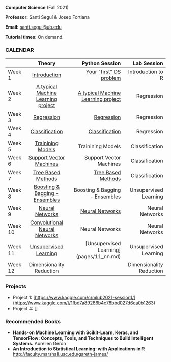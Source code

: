 **Computer Science** (Fall 2021)

**Professor:** Santi Seguí & Josep Fortiana

**Email:** santi.segui@ub.edu

**Tutorial times:** On demand.



### CALENDAR

|               | Theory                                | Python Session                       | Lab Session             |
| ------------- |:-------------:                        | -----:                              | -----:                |
|Week 1         | [Introduction](slides/ML1.pdf)        | [Your "first" DS problem](pages/01_your_first_ds_problem.md)                                     | Introduction to R     | 
|Week 2         | [A typical Machine Learning project](slides/ML2.pdf)     |  [A typical Machine Learning project](pages/02_typicalMachineLearningProject.md)          | Regression            | 
|Week 3         | [Regression](slides/ML3.pdf)         | [Regression](pages/03_regression.md)          | Regression            | 
|Week 4         | [Classification](slides/ML4.pdf)                        | [Classification](pages/04_classification.md)            | Regression            | 
|Week 5         | [Trainining Models](slides/ML5.pdf)                     | Trainining Models          | Classification        | 
|Week 6         | [Support Vector Machines](slides/ML6.pdf)               | Support Vector Machines    | Classification        | 
|Week 7         | [Tree Based Methods](slides/ML7.pdf)                    | [Tree Based Methods](pages/07_trees.md)         | Classification        | 
|Week 8         | [Boosting & Bagging - Ensembles](slides/ML7.pdf)        | Boosting & Bagging - Ensembles | Unsupervised Learning | 
|Week 9         | [Neural Networks](slides/ML8.pdf)                       | [Neural Networks](pages/09_nn.md)                | Neural Networks       |
|Week 10        | [Convolutional Neural Networks](slides/ML9.pdf)         |Neural Networks                 | Neural Networks       | 
|Week 11        | [Unsupervised Learning](slides/ML10.pdf)                |   [Unsupervised Learning] (pages/11_nn.md)      | Unsupervised Learning | 
|Week 12        | Dimensionality Reduction              |      | Dimensionality Reduction | 
 

### Projects
+ Project 1: [https://www.kaggle.com/c/mlub2021-session1/](https://www.kaggle.com/t/1fbd7a89286b4c78bbd027d6ea0b1263)
+ Project 4: []

### Recommended Books 
+ **Hands-on Machine Learning with Scikit-Learn, Keras, and TensorFlow: Concepts, Tools, and Techniques to Build Intelligent Systems.** Aurelien Geron
+ **An Introduction to Statistical Learning: with Applications in R**  http://faculty.marshall.usc.edu/gareth-james/
